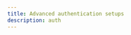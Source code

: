 ```yaml
---
title: Advanced authentication setups
description: auth
---
```


<inline-fragment platform="js" src="~/lib/auth/fragments/js/start.md"></inline-fragment>
